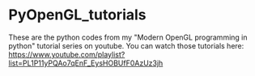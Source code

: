 # PyOpenGL_tutorials
These are the python codes from my "Modern OpenGL programming in python" tutorial series on youtube.
You can watch those tutorials here: https://www.youtube.com/playlist?list=PL1P11yPQAo7qEnF_EysHOBUfF0AzUz3jh
